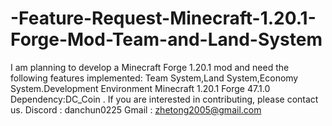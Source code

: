 # -Feature-Request-Minecraft-1.20.1-Forge-Mod-Team-and-Land-System
I am planning to develop a Minecraft Forge 1.20.1 mod and need the following features implemented: Team System,Land System,Economy System.Development Environment  Minecraft 1.20.1  Forge 47.1.0  Dependency:DC_Coin . If you are interested in contributing, please contact us. Discord : danchun0225 Gmail : zhetong2005@gmail.com
